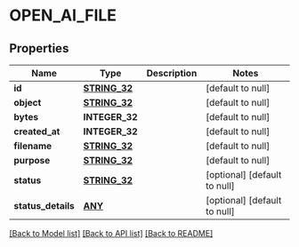 # OPEN_AI_FILE

## Properties
Name | Type | Description | Notes
------------ | ------------- | ------------- | -------------
**id** | [**STRING_32**](STRING_32.md) |  | [default to null]
**object** | [**STRING_32**](STRING_32.md) |  | [default to null]
**bytes** | **INTEGER_32** |  | [default to null]
**created_at** | **INTEGER_32** |  | [default to null]
**filename** | [**STRING_32**](STRING_32.md) |  | [default to null]
**purpose** | [**STRING_32**](STRING_32.md) |  | [default to null]
**status** | [**STRING_32**](STRING_32.md) |  | [optional] [default to null]
**status_details** | [**ANY**](.md) |  | [optional] [default to null]

[[Back to Model list]](../README.md#documentation-for-models) [[Back to API list]](../README.md#documentation-for-api-endpoints) [[Back to README]](../README.md)



